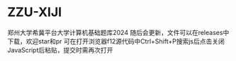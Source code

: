 # ZZU-XIJI
郑州大学希冀平台大学计算机基础题库2024
随后会更新，文件可以在releases中下载，欢迎star和pr
可在打开浏览器f12源代码中Ctrl+Shift+P搜索js后点击关闭JavaScript后粘贴，提交时需再次打开
